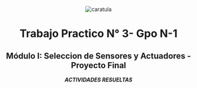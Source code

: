 <div align="center">

![caratula](https://github.com/user-attachments/assets/c421ebb9-bb06-43ec-bab3-834cb70d0cd0)

# Trabajo Practico N° 3- Gpo N-1
## Módulo I: Seleccion de Sensores y Actuadores - Proyecto Final


***ACTIVIDADES RESUELTAS***

</div>
